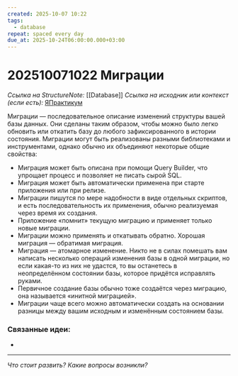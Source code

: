```yaml
---
created: 2025-10-07 10:22
tags:
  - database
repeat: spaced every day
due_at: 2025-10-24T06:00:00.000+03:00
---
```

# 202510071022 Миграции

*Ссылка на StructureNote:* [[Database]]
*Ссылка на исходник или контекст (если есть):* [ЯПрактикум](https://practicum.yandex.ru/learn/backend-nodejs/courses/a4214ab0-2146-4152-b90e-651bf4c7ca5e/sprints/564244/topics/104f2765-a9c9-4617-8a5e-f21b675cf9b3/lessons/1a33d1dc-5929-45e0-98a4-01974cd651dc/)

Миграции — последовательное описание изменений структуры вашей базы данных. Они сделаны таким образом, чтобы можно было легко обновить или откатить базу до любого зафиксированного в истории состояния. Миграции могут быть реализованы разными библиотеками и инструментами, однако обычно их объединяют некоторые общие свойства:

- Миграция может быть описана при помощи Query Builder, что упрощает процесс и позволяет не писать сырой SQL.
- Миграция может быть автоматически применена при старте приложения или при релизе.
- Миграции пишутся по мере надобности в виде отдельных скриптов, и есть последовательность их применения, обычно реализуемая через время их создания.
- Приложение «помнит» текущую миграцию и применяет только новые миграции.
- Миграции можно применять и откатывать обратно. Хорошая миграция — обратимая миграция.
- Миграция — атомарное изменение. Никто не в силах помешать вам написать несколько операций изменения базы в одной миграции, но если какая-то из них не удастся, то вы останетесь в неопределённом состоянии базы, которое придётся исправлять руками.
- Первичное создание базы обычно тоже создаётся через миграцию, она называется «инитной миграцией».
- Миграции чаще всего можно автоматически создать на основании разницы между вашим исходным и изменённым состоянием базы.

### Связанные идеи:

* 

---

*Что стоит развить? Какие вопросы возникли?*
